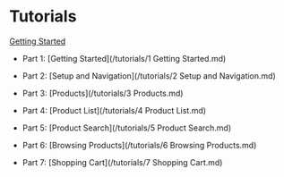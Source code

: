 # Tutorials

[Getting Started](/tutorials/1GettingStarted.md)

* Part 1: [Getting Started](/tutorials/1 Getting Started.md)

* Part 2: [Setup and Navigation](/tutorials/2 Setup and Navigation.md)

* Part 3: [Products](/tutorials/3 Products.md)

* Part 4: [Product List](/tutorials/4 Product List.md)

* Part 5: [Product Search](/tutorials/5 Product Search.md)

* Part 6: [Browsing Products](/tutorials/6 Browsing Products.md)

* Part 7: [Shopping Cart](/tutorials/7 Shopping Cart.md)
